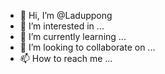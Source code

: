 - 👋 Hi, I’m @Laduppong
- 👀 I’m interested in ...
- 🌱 I’m currently learning ...
- 💞️ I’m looking to collaborate on ...
- 📫 How to reach me ...

<!---
Laduppong/Laduppong is a ✨ special ✨ repository because its `README.md` (this file) appears on your GitHub profile.
You can click the Preview link to take a look at your changes.
--->
